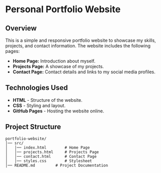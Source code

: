 # Personal Portfolio Website

## Overview
This is a simple and responsive portfolio website to showcase my skills, projects, and contact information. The website includes the following pages:
- **Home Page:** Introduction about myself.
- **Projects Page:** A showcase of my projects.
- **Contact Page:** Contact details and links to my social media profiles.

## Technologies Used
- **HTML** - Structure of the website.
- **CSS** - Styling and layout.
- **GitHub Pages** - Hosting the website online.

## Project Structure
```
portfolio-website/
│── src/
│   │── index.html        # Home Page
│   │── projects.html     # Projects Page
│   │── contact.html      # Contact Page
│   │── styles.css        # Stylesheet
│── README.md         # Project Documentation
```